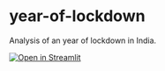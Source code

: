 # year-of-lockdown
Analysis of an year of lockdown in India.

[![Open in Streamlit](https://static.streamlit.io/badges/streamlit_badge_black_white.svg)](https://share.streamlit.io/kewalmishra/year-of-lockdown/main/st_app.py)

